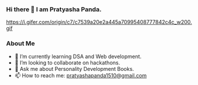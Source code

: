 ### Hi there 👋 I am Pratyasha Panda.
https://i.gifer.com/origin/c7/c7539a20e2a445a70995408777842c4c_w200.gif

<!--
**diya1510/diya1510** is a ✨ _special_ ✨ repository because its `README.md` (this file) appears on your GitHub profile.

Here are some ideas to get you started:

- 🔭 I’m currently working on ...
- 🌱 I’m currently learning DSA and Web development.
- 👯 I’m looking to collaborate on hackathons.
- 🤔 I’m looking for help with ...
- 💬 Ask me about Personality Development Books.
- 📫 How to reach me: pratyashapanda1510@gmail.com
- 😄 Pronouns: ...
- ⚡ Fun fact: ...
-->

### About Me
- 🌱 I’m currently learning DSA and Web development.
- 👯 I’m looking to collaborate on hackathons.
-  💬 Ask me about Personality Development Books.
- 📫 How to reach me: pratyashapanda1510@gmail.com
  ###
